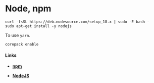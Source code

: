 # Node, npm



```
curl -fsSL https://deb.nodesource.com/setup_18.x | sudo -E bash -
sudo apt-get install -y nodejs
```

To use `yarn`.

```
corepack enable
```

#### Links

- [**npm** ](https://www.npmjs.com/)

- [**NodeJS** ](https://github.com/nodesource/distributions/blob/master/README.md#debinstall)




